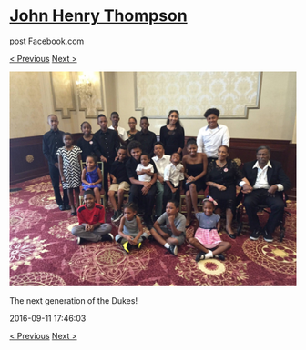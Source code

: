 # [John Henry Thompson](../README.md)
post Facebook.com

[< Previous](2016-09-11-2.md) [Next >](2016-09-11-4.md)

[![](../media/2016-09-11/OS-X-Photos-The-next-generation-of-the-Dukes.jpg)](../README.md)

The next generation of the Dukes!

2016-09-11 17:46:03

[< Previous](2016-09-11-2.md) [Next >](2016-09-11-4.md)